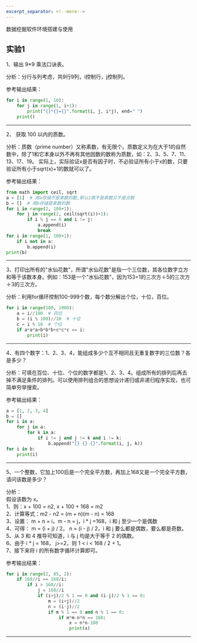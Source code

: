 ```yaml
---
excerpt_separator: <!--more-->
---
```

数据挖掘软件环境搭建与使用
<!--more-->


## 实验1

1、输出 9*9 乘法口诀表。

分析：分行与列考虑，共9行9列，i控制行，j控制列。 

参考输出结果：

```python
for i in range(1, 10):
    for j in range(1, i+1):
        print("{}*{}={}".format(i, j, i*j), end=" ")
    print()
```
---
2、 获取 100 以内的质数。

分析：质数（prime number）又称素数，有无限个。质数定义为在大于1的自然数中，除了1和它本身以外不再有其他因数的数称为质数，如：2、3、5、7、11、13、17、19。
实际上，实际验证x是否有因子时，不必验证所有小于x的数，只要验证所有小于sqrt(x)+1的数就可以了。

参考输出结果：

```python
from math import ceil, sqrt
a = [1]  # 用a存储不是素数的数,默认1既不是素数又不是合数
b = []  # 用b存储是素数的数
for i in range(2, 100+1):
    for j in range(2, ceil(sqrt(i))+1):
        if i % j == 0 and i != j:
            a.append(i)
            break
for i in range(1, 100+1):
    if i not in a:
        b.append(i)
print(b)
```
---

3、打印出所有的"水仙花数"，所谓"水仙花数"是指一个三位数，其各位数字立方和等于该数本身。例如：153是一个"水仙花数"，因为153=1的三次方＋5的三次方＋3的三次方。  

分析：利用for循环控制100-999个数，每个数分解出个位，十位，百位。

```python
for i in range(100, 1000):
    a = i//100  # 百位
    b = (i % 100)//10  # 十位
    c = i % 10  # 个位
    if a*a*a+b*b*b+c*c*c == i:
        print(i)
```
---

4、有四个数字：1、2、3、4，能组成多少个互不相同且无重复数字的三位数？各是多少？  

分析：可填在百位、十位、个位的数字都是1、2、3、4。组成所有的排列后再去 掉不满足条件的排列。可以使用排列组合的思想设计递归或非递归程序实现，也可简单穷举搜索。  

参考输出结果：

```python
a = [1, 2, 3, 4]
b = []
for i in a:
    for j in a:
        for k in a:
            if i != j and j != k and i != k:
                b.append("{} {} {}".format(i, j, k))
for i in b:
    print(i)
```
---

5、一个整数，它加上100后是一个完全平方数，再加上168又是一个完全平方数，请问该数是多少？

分析：  
    假设该数为 x。  
    1、则：x + 100 = n2, x + 100 + 168 = m2  
    2、计算等式：m2 - n2 = (m + n)(m - n) = 168  
    3、设置： m + n = i，m - n = j，i * j =168，i 和 j 至少一个是偶数  
    4、可得： m = (i + j) / 2， n = (i - j) / 2，i 和 j 要么都是偶数，要么都是奇数。  
    5、从 3 和 4 推导可知道，i 与 j 均是大于等于 2 的偶数。  
    6、由于 i * j = 168， j>=2，则 1 < i < 168 / 2 + 1。  
    7、接下来将 i 的所有数字循环计算即可。

参考输出结果：

```python
for i in range(2, 85, 2):
    if 168//i == 168/i:
        if i > 168//i:
            j = 168//i
            if (i+j)/2 % 1 == 0 and (i-j)/2 % 1 == 0:
                m = (i+j)//2
                n = (i-j)//2
                if m % 1 == 0 and n % 1 == 0:
                    if m*m-n*n == 168:
                        x = n*n-100
                        print(x)
```
---